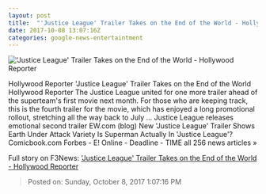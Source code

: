 ```yaml
---
layout: post
title:  "'Justice League' Trailer Takes on the End of the World - Hollywood Reporter"
date: 2017-10-08 13:07:16Z
categories: google-news-entertaintment
---
```


!['Justice League' Trailer Takes on the End of the World - Hollywood Reporter](http://cdn2.thr.com/sites/default/files/2017/10/justice-league.jpg)

Hollywood Reporter 'Justice League' Trailer Takes on the End of the World Hollywood Reporter The Justice League united for one more trailer ahead of the superteam's first movie next month. For those who are keeping track, this is the fourth trailer for the movie, which has enjoyed a long promotional rollout, stretching all the way back to July ... Justice League releases emotional second trailer EW.com (blog) New 'Justice League' Trailer Shows Earth Under Attack Variety Is Superman Actually In 'Justice League'? Comicbook.com Forbes - E! Online - Deadline - TIME all 256 news articles »


Full story on F3News: ['Justice League' Trailer Takes on the End of the World - Hollywood Reporter](http://www.f3nws.com/n/BBPVQG)

> Posted on: Sunday, October 8, 2017 1:07:16 PM
